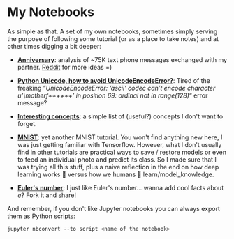 # My Notebooks

As simple as that. A set of my own notebooks, sometimes simply serving the purpose of following some tutorial (or as a place to take notes) and at other times digging a bit deeper:

* [__Anniversary__](https://github.com/guiem/my_notebooks/blob/master/anniversary/anniversary.ipynb): analysis of ~75K text phone messages exchanged with my partner. [Reddit](https://www.reddit.com/r/datascience/comments/7v4r0l/i_analyzed_75k_text_phone_messages_exchanged_with/) for more ideas =)   

* [__Python Unicode, how to avoid UnicodeEncodeError?__](https://github.com/guiem/my_notebooks/blob/master/python_unicode.ipynb): Tired of the freaking “*UnicodeEncodeError: ‘ascii’ codec can’t encode character u’\motherf++++++’ in position 69: ordinal not in range(128)*“ error message?

* [__Interesting concepts__](https://github.com/guiem/my_notebooks/blob/master/concepts.ipynb): a simple list of (useful?) concepts I don't want to forget.

* [__MNIST__](https://github.com/guiem/my_notebooks/blob/master/tensorflow_and_deeplearning/mnist.ipynb): yet another MNIST tutorial. You won't find anything new here, I was just getting familiar with Tensorflow. However, what I don't usually find in other tutorials are practical ways to save / restore models or even to feed an individual photo and predict its class. So I made sure that I was trying all this stuff, plus a naive reflection in the end on how deep learning works 🤖 versus how we humans 👴 learn/model_knowledge. 

* [__Euler's number__](https://github.com/guiem/my_notebooks/blob/master/eulers_number.ipynb): I just like Euler's number... wanna add cool facts about _e_? Fork it and share!

And remember, if you don't like Jupyter notebooks you can always export them as Python scripts:

```
jupyter nbconvert --to script <name of the notebook>
```
